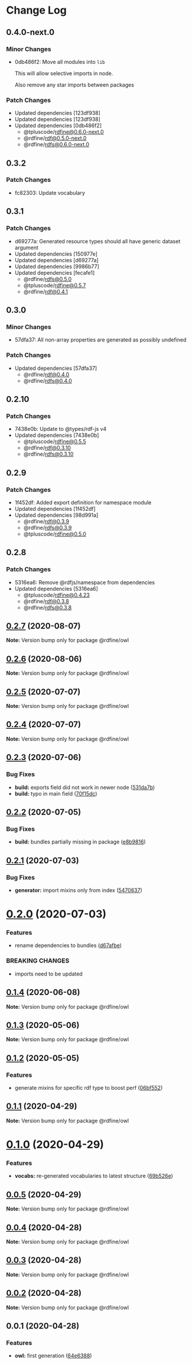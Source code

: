 # Change Log

## 0.4.0-next.0

### Minor Changes

- 0db486f2: Move all modules into `lib`

  This will allow selective imports in node.

  Also remove any star imports between packages

### Patch Changes

- Updated dependencies [123df938]
- Updated dependencies [123df938]
- Updated dependencies [0db486f2]
  - @tpluscode/rdfine@0.6.0-next.0
  - @rdfine/rdf@0.5.0-next.0
  - @rdfine/rdfs@0.6.0-next.0

## 0.3.2

### Patch Changes

- fc82303: Update vocabulary

## 0.3.1

### Patch Changes

- d69277a: Generated resource types should all have generic dataset argument
- Updated dependencies [150977e]
- Updated dependencies [d69277a]
- Updated dependencies [9986b77]
- Updated dependencies [fecafe1]
  - @rdfine/rdfs@0.5.0
  - @tpluscode/rdfine@0.5.7
  - @rdfine/rdf@0.4.1

## 0.3.0

### Minor Changes

- 57dfa37: All non-array properties are generated as possibly undefined

### Patch Changes

- Updated dependencies [57dfa37]
  - @rdfine/rdf@0.4.0
  - @rdfine/rdfs@0.4.0

## 0.2.10

### Patch Changes

- 7438e0b: Update to @types/rdf-js v4
- Updated dependencies [7438e0b]
  - @tpluscode/rdfine@0.5.5
  - @rdfine/rdf@0.3.10
  - @rdfine/rdfs@0.3.10

## 0.2.9

### Patch Changes

- 1f452df: Added export definition for namespace module
- Updated dependencies [1f452df]
- Updated dependencies [98d991a]
  - @rdfine/rdf@0.3.9
  - @rdfine/rdfs@0.3.9
  - @tpluscode/rdfine@0.5.0

## 0.2.8

### Patch Changes

- 5316ea6: Remove @rdfjs/namespace from dependencies
- Updated dependencies [5316ea6]
  - @tpluscode/rdfine@0.4.23
  - @rdfine/rdf@0.3.8
  - @rdfine/rdfs@0.3.8

## [0.2.7](https://github.com/tpluscode/rdfine/compare/@rdfine/owl@0.2.6...@rdfine/owl@0.2.7) (2020-08-07)

**Note:** Version bump only for package @rdfine/owl

## [0.2.6](https://github.com/tpluscode/rdfine/compare/@rdfine/owl@0.2.5...@rdfine/owl@0.2.6) (2020-08-06)

**Note:** Version bump only for package @rdfine/owl

## [0.2.5](https://github.com/tpluscode/rdfine/compare/@rdfine/owl@0.2.4...@rdfine/owl@0.2.5) (2020-07-07)

**Note:** Version bump only for package @rdfine/owl

## [0.2.4](https://github.com/tpluscode/rdfine/compare/@rdfine/owl@0.2.3...@rdfine/owl@0.2.4) (2020-07-07)

**Note:** Version bump only for package @rdfine/owl

## [0.2.3](https://github.com/tpluscode/rdfine/compare/@rdfine/owl@0.2.2...@rdfine/owl@0.2.3) (2020-07-06)

### Bug Fixes

- **build:** exports field did not work in newer node ([531da7b](https://github.com/tpluscode/rdfine/commit/531da7bd23faa2ad5b1bacec1c5a76e44d6190ab))
- **build:** typo in main field ([70f15dc](https://github.com/tpluscode/rdfine/commit/70f15dcacf45694b5490558a49dbb04b014b323f))

## [0.2.2](https://github.com/tpluscode/rdfine/compare/@rdfine/owl@0.2.1...@rdfine/owl@0.2.2) (2020-07-05)

### Bug Fixes

- **build:** bundles partially missing in package ([e8b9816](https://github.com/tpluscode/rdfine/commit/e8b9816cc583f1f756a649107bdcd3fabebb5880))

## [0.2.1](https://github.com/tpluscode/rdfine/compare/@rdfine/owl@0.2.0...@rdfine/owl@0.2.1) (2020-07-03)

### Bug Fixes

- **generator:** import mixins only from index ([5470637](https://github.com/tpluscode/rdfine/commit/5470637ee51480bafa76e28d92a92a169d86d180))

# [0.2.0](https://github.com/tpluscode/rdfine/compare/@rdfine/owl@0.1.4...@rdfine/owl@0.2.0) (2020-07-03)

### Features

- rename dependencies to bundles ([d67afbe](https://github.com/tpluscode/rdfine/commit/d67afbe596bc1d91c1a030cb233bb44ca04a0fc7))

### BREAKING CHANGES

- imports need to be updated

## [0.1.4](https://github.com/tpluscode/rdfine/compare/@rdfine/owl@0.1.3...@rdfine/owl@0.1.4) (2020-06-08)

**Note:** Version bump only for package @rdfine/owl

## [0.1.3](https://github.com/tpluscode/rdfine/compare/@rdfine/owl@0.1.2...@rdfine/owl@0.1.3) (2020-05-06)

**Note:** Version bump only for package @rdfine/owl

## [0.1.2](https://github.com/tpluscode/rdfine/compare/@rdfine/owl@0.1.1...@rdfine/owl@0.1.2) (2020-05-05)

### Features

- generate mixins for specific rdf type to boost perf ([06bf552](https://github.com/tpluscode/rdfine/commit/06bf552f50f516a62f7c2bb05b9f17beb2159aee))

## [0.1.1](https://github.com/tpluscode/rdfine/compare/@rdfine/owl@0.1.0...@rdfine/owl@0.1.1) (2020-04-29)

**Note:** Version bump only for package @rdfine/owl

# [0.1.0](https://github.com/tpluscode/rdfine/compare/@rdfine/owl@0.0.5...@rdfine/owl@0.1.0) (2020-04-29)

### Features

- **vocabs:** re-generated vocabularies to latest structure ([69b526e](https://github.com/tpluscode/rdfine/commit/69b526e69e7094ec7563f69525c60822ae1572b2))

## [0.0.5](https://github.com/tpluscode/rdfine/compare/@rdfine/owl@0.0.4...@rdfine/owl@0.0.5) (2020-04-29)

**Note:** Version bump only for package @rdfine/owl

## [0.0.4](https://github.com/tpluscode/rdfine/compare/@rdfine/owl@0.0.3...@rdfine/owl@0.0.4) (2020-04-28)

**Note:** Version bump only for package @rdfine/owl

## [0.0.3](https://github.com/tpluscode/rdfine/compare/@rdfine/owl@0.0.2...@rdfine/owl@0.0.3) (2020-04-28)

**Note:** Version bump only for package @rdfine/owl

## [0.0.2](https://github.com/tpluscode/rdfine/compare/@rdfine/owl@0.0.1...@rdfine/owl@0.0.2) (2020-04-28)

**Note:** Version bump only for package @rdfine/owl

## 0.0.1 (2020-04-28)

### Features

- **owl:** first generation ([64e6388](https://github.com/tpluscode/rdfine/commit/64e6388b3a9aed9fe91f54fb21879f76d7e3169c))
